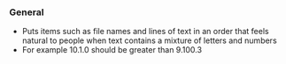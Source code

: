 ### General
- Puts items such as file names and lines of text in an order that feels natural to people when text contains a mixture of letters and numbers
- For example 10.1.0 should be greater than 9.100.3